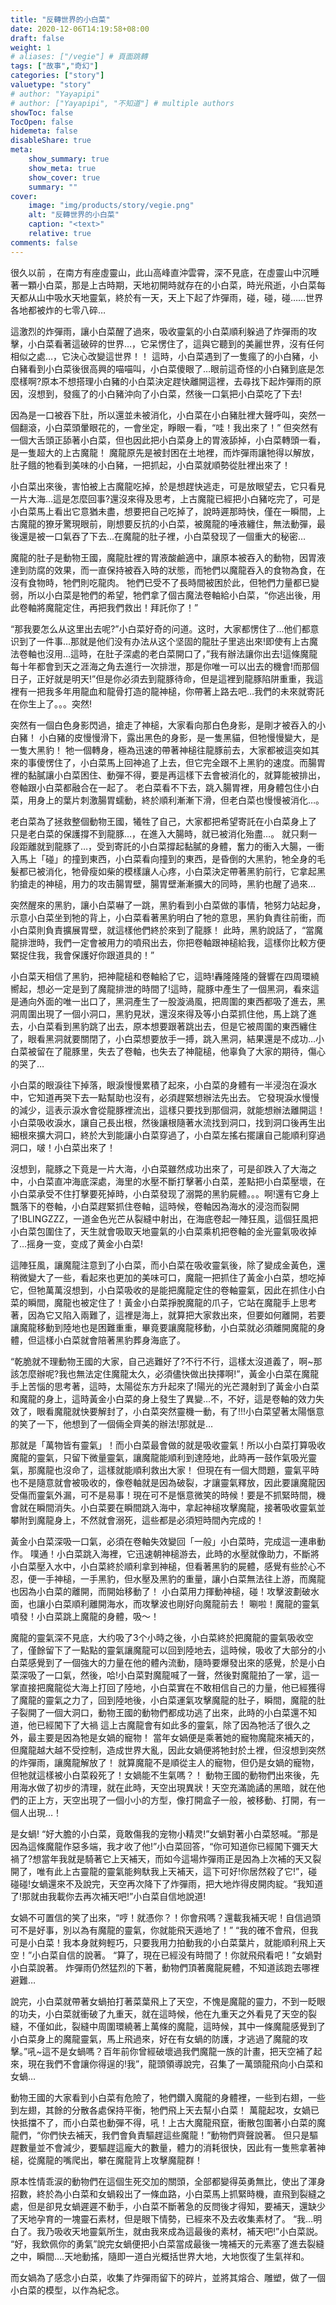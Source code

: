 ```yaml
---
title: "反轉世界的小白菜"
date: 2020-12-06T14:19:58+08:00
draft: false
weight: 1
# aliases: ["/vegie"] # 頁面跳轉
tags: ["故事","奇幻"]
categories: ["story"]
valuetype: "story"
# author: "Yayapipi"
# author: ["Yayapipi", "不知道"] # multiple authors
showToc: false
TocOpen: false
hidemeta: false
disableShare: true
meta:
    show_summary: true
    show_meta: true
    show_cover: true
    summary: ""
cover:
    image: "img/products/story/vegie.png"
    alt: "反轉世界的小白菜"
    caption: "<text>"
    relative: true
comments: false
---
```

很久以前 ，在南方有座虛靈山，此山高峰直沖雲霄，深不見底，在虛靈山中沉睡著一顆小白菜，那是上古時期，天地初開時就存在的小白菜，時光飛逝，小白菜每天都从山中吸水天地靈氣，終於有一天，天上下起了炸彈雨，碰，碰，碰……世界各地都被炸的七零八碎…

這激烈的炸彈雨，讓小白菜醒了過來，吸收靈氣的小白菜順利躲過了炸彈雨的攻擊，小白菜看著這破碎的世界…，它呆愣住了，這與它聽到的美麗世界，沒有任何相似之處…，它決心改變這世界！！
這時，小白菜遇到了一隻瘋了的小白豬，小白豬看到小白菜後很高興的喵喵叫，小白菜傻眼了…眼前這奇怪的小白豬到底是怎麼樣啊?原本不想搭理小白豬的小白菜決定趕快離開這裡，去尋找下起炸彈雨的原因，沒想到，發瘋了的小白豬沖向了小白菜，然後一口氣把小白菜吃了下去!

因為是一口被吞下肚，所以還並未被消化，小白菜在小白豬肚裡大聲呼叫，突然一個翻滾，小白菜頭暈眼花的，一會坐定，睜眼一看，“哇！我出來了！” 但突然有一個大舌頭正舔著小白菜，但也因此把小白菜身上的胃液舔掉，小白菜轉頭一看，是一隻超大的上古魔龍！ 魔龍原先是被封困在土地裡，而炸彈雨讓牠得以解放，肚子餓的牠看到美味的小白豬，一把抓起，小白菜就順勢從肚裡出來了！

小白菜出來後，害怕被上古魔龍吃掉，於是想趕快逃走，可是放眼望去，它只看見一片大海…這是怎麼回事?還沒來得及思考，上古魔龍已經把小白豬吃完了，可是小白菜馬上看出它意猶未盡，想要把自己吃掉了，說時遲那時快，僅在一瞬間，上古魔龍的獠牙驚現眼前，剛想要反抗的小白菜，被魔龍的唾液纏住，無法動彈，最後還是被一口氣吞了下去…在魔龍的肚子裡，小白菜發现了一個重大的秘密…

魔龍的肚子是動物王國，魔龍肚裡的胃液酸鹼適中，讓原本被吞入的動物，因胃液達到防腐的效果，而一直保持被吞入時的狀態，而牠們以魔龍吞入的食物為食，在沒有食物時，牠們則吃龍肉。 牠們已受不了長時間被困於此，但牠們力量都已變弱，所以小白菜是牠們的希望，牠們拿了個古魔法卷軸給小白菜，“你逃出後，用此卷軸將魔龍定住，再把我們救出！拜託你了！”

“那我要怎么从这里出去呢?”小白菜好奇的问道。这时，大家都愣住了…他们都意识到了一件事…那就是他们没有办法从这个坚固的龍肚子里逃出來!即使有上古魔法卷軸也沒用…這時，在肚子深處的老白菜開口了，”我有辦法讓你出去!這條魔龍每十年都會到天之涯海之角去進行一次排泄，那是你唯一可以出去的機會!而那個日子，正好就是明天!”但是你必須去到龍豚待命，但是這裡到龍豚陷阱重重，我這裡有一把我多年用龍血和龍骨打造的龍神槌，你帶著上路去吧…我們的未來就寄託在你生上了。。。突然!

突然有一個白色身影閃過，搶走了神槌，大家看向那白色身影，是剛才被吞入的小白豬！ 小白豬的皮慢慢滑下，露出黑色的身影，是一隻黑貓，但牠慢慢變大，是一隻大黑豹！ 牠一個轉身，極為迅速的帶著神槌往龍豚前去，大家都被這突如其來的事傻愣住了，小白菜馬上回神追了上去，但它完全跟不上黑豹的速度。而腸胃裡的黏膩讓小白菜困住、動彈不得，要是再這樣下去會被消化的，就算能被排出，卷軸跟小白菜都融合在一起了。 老白菜看不下去，跳入腸胃裡，用身體包住小白菜，用身上的葉片刺激腸胃蠕動，終於順利漸漸下滑，但老白菜也慢慢被消化…。

老白菜為了拯救整個動物王國，犧牲了自己，大家都把希望寄託在小白菜身上了
只是老白菜的保護撐不到龍豚…，在進入大腸時，就已被消化殆盡…。 就只剩一段距離就到龍豚了…，受到寄託的小白菜撐起黏膩的身體，奮力的衝入大腸，一衝入馬上「碰」的撞到東西，小白菜看向撞到的東西，是昏倒的大黑豹，牠全身的毛髮都已被消化，牠骨瘦如柴的模樣讓人心疼，小白菜決定帶著黑豹前行，它拿起黑豹搶走的神槌，用力的攻击腸胃壁，腸胃壁漸漸擴大的同時，黑豹也醒了過來…

突然醒來的黑豹，讓小白菜嚇了一跳，黑豹看到小白菜做的事情，牠努力站起身，示意小白菜坐到牠的背上，小白菜看著黑豹明白了牠的意思，黑豹負責往前衝，而小白菜則負責擴展胃壁，就這樣他們終於來到了龍豚！ 此時，黑豹說話了，“當魔龍排泄時，我們一定會被用力的噴飛出去，你把卷軸跟神槌給我，這樣你比較方便緊捉住我，我會保護好你跟道具的！”

小白菜天相信了黑豹，把神龍槌和卷軸給了它，這時!轟隆隆隆的聲響在四周環繞嚮起，想必一定是到了魔龍排泄的時間了!這時，龍豚中產生了一個黑洞，看來這是通向外面的唯一出口了，黑洞產生了一股漩渦風，把周圍的東西都吸了進去，黑洞周圍出現了一個小洞口，黑豹見狀，還沒來得及等小白菜抓住他，馬上跳了進去，小白菜看到黑豹跳了出去，原本想要跟著跳出去，但是它被周圍的東西纏住了，眼看黑洞就要關閉了，小白菜想要放手一搏，跳入黑洞，結果還是不成功…小白菜被留在了龍豚里，失去了卷軸，也失去了神龍槌，他辜負了大家的期待，傷心的哭了…

小白菜的眼淚往下掉落，眼淚慢慢累積了起來，小白菜的身體有一半浸泡在淚水中，它知道再哭下去一點幫助也沒有，必須趕緊想辦法先出去。 它發現淚水慢慢的減少，這表示淚水會從龍豚裡流出，這樣只要找到那個洞，就能想辦法離開這！小白菜吸收淚水，讓自己長出根，然後讓根隨著水流找到洞口，找到洞口後再生出細根來擴大洞口，終於大到能讓小白菜穿過了，小白菜左搖右擺讓自己能順利穿過洞口，啵！小白菜出來了！

沒想到，龍豚之下竟是一片大海，小白菜雖然成功出來了，可是卻跌入了大海之中，小白菜直冲海底深處，海里的水壓不斷打擊著小白菜，差點把小白菜壓壞，在小白菜承受不住打擊要死掉時，小白菜發现了溺斃的黑豹屍體。。。啊!還有它身上飄落下的卷軸，小白菜趕緊抓住卷軸，這時候，卷軸因為海水的浸泡而裂開了!BLINGZZZ，一道金色光芒从裂縫中射出，在海底卷起一陣狂風，這個狂風把小白菜包圍住了，天生就會吸取天地靈氣的小白菜乘机把卷軸的金光靈氣吸收掉了…摇身一变，变成了黄金小白菜!

這陣狂風，讓魔龍注意到了小白菜，而小白菜在吸收靈氣後，除了變成金黃色，還稍微變大了一些，看起來也更加的美味可口，魔龍一把抓住了黃金小白菜，想吃掉它，但牠萬萬沒想到，小白菜吸收的是能把魔龍定住的卷軸靈氣，因此在抓住小白菜的瞬間，魔龍也被定住了！黃金小白菜掙脫魔龍的爪子，它站在魔龍手上思考著，因為它又陷入兩難了，這裡是海上，就算把大家救出來，但要如何離開，若要讓魔龍移動到陸地也是困難重重，畢竟要讓魔龍移動，小白菜就必須離開魔龍的身體，但這樣小白菜就會陪著黑豹葬身海底了。

“乾脆就不理動物王國的大家，自己逃難好了?不行不行，這樣太沒道義了，啊~那該怎麼辦呢?我也無法定住魔龍太久，必須儘快做出抉擇啊!”，黃金小白菜在魔龍手上苦惱的思考著，這時，太陽從东方升起來了!陽光的光芒濺射到了黃金小白菜和魔龍的身上，這時黃金小白菜的身上發生了異變…不，不好，這是卷軸的效力失效了，眼看魔龍就快要解封了，小白菜突然靈機一動，有了!!!小白菜望著太陽愜意的笑了一下，他想到了一個倆全齊美的辦法!那就是…

那就是「萬物皆有靈氣」！而小白菜最會做的就是吸收靈氣！所以小白菜打算吸收魔龍的靈氣，只留下微量靈氣，讓魔龍能順利到達陸地，此時再一鼓作氣吸光靈氣，那魔龍也沒命了，這樣就能順利救出大家！ 但現在有一個大問題，靈氣平時也不是隨意就會被吸收的，像卷軸就是因為破裂，才讓靈氣釋放，因此要讓魔龍因受傷而靈氣外漏，可不是易事！現在可不是愜意微笑的時候！要是不抓緊時間，機會就在瞬間消失。小白菜要在瞬間跳入海中，拿起神槌攻擊魔龍，接著吸收靈氣並攀附到魔龍身上，不然就會溺死，這些都是必須短時間內完成的！

黃金小白菜深吸一口氣，必須在卷軸失效變回「一般」小白菜時，完成這一連串動作。 噗通！小白菜跳入海裡，它迅速朝神槌游去，此時的水壓就像助力，不斷將小白菜壓入水中，小白菜終於順利拿到神槌，但看著黑豹的屍體，感覺有些於心不忍，便一手神槌，一手黑豹，但水壓及黑豹的重量，讓小白菜無法往上游，而魔龍也因為小白菜的離開，而開始移動了！ 小白菜用力揮動神槌，碰！攻擊波劃破水面，也讓小白菜順利離開海水，而攻擊波也剛好向魔龍前去！ 唰啦！魔龍的靈氣噴發！小白菜跳上魔龍的身體，吸～！

魔龍的靈氣深不見底，大约吸了3个小時之後，小白菜終於把魔龍的靈氣吸收空了，僅餘留下了一點點的靈氣讓魔龍可以回到陸地去，這時候，吸收了大部分的小白菜感覺到了一個強大的力量在他的體內流動，隨時要爆發出來的感覺，於是小白菜深吸了一口氣，然後，哈!小白菜對魔龍喊了一聲，然後對魔龍拍了一掌，這一掌直接把魔龍從大海上打回了陸地，小白菜實在不敢相信自己的力量，他已經獲得了魔龍的靈氣之力了，回到陸地後，小白菜運氣攻擊魔龍的肚子，瞬間，魔龍的肚子裂開了一個大洞口，動物王國的動物們都成功逃了出來，此時的小白菜還不知道，他已經闖下了大禍
這上古魔龍會有如此多的靈氣，除了因為牠活了很久之外，最主要是因為牠是女媧的寵物！ 當年女媧便是乘著她的寵物魔龍來補天的，但魔龍越大越不受控制，造成世界大亂，因此女媧便將牠封於土裡，但沒想到突然的炸彈雨，讓魔龍解放了！ 就算魔龍不是順從主人的寵物，但仍是女媧的寵物，但牠就這樣被小白菜殺死了！女媧能不生氣嗎？！ 動物王國的動物們出來後，先用海水做了初步的清理，就在此時，天空出現異狀！天空充滿詭譎的黑暗，就在他們的正上方，天空出現了一個小小的方型，像打開盒子一般，被移動、打開，有一個人出現…！

是女蝸! “好大膽的小白菜，竟敢傷我的宠物小精灵!”女蝸對著小白菜怒喊。“那是因為這條魔龍作惡多端，我才收了他!”小白菜回答，“你可知道你已經闖下彌天大禍了?想當年我就是騎著它上天補天，而如今這場炸彈雨正是因為上次補的天又裂開了，唯有此上古靈龍的靈氣能夠馱我上天補天，這下可好!你居然殺了它!”，碰碰碰!女蝸還來不及說完，天空再次降下了炸彈雨，把大地炸得皮開肉綻。“我知道了!那就由我載你去再次補天吧!”小白菜自信地說道!

女媧不可置信的笑了出來，“哼！就憑你？！你會飛嗎？還載我補天呢！自信過頭可不是好事，別以為有魔龍的靈氣，你就能飛天遁地了！” “我的確不會飛，但我可是小白菜！我本身就夠輕巧，只要我用力拍動我的小白菜葉片，就能順利飛上天空！”小白菜自信的說著。 “算了，現在已經没有時間了！你就飛飛看吧！”女媧對小白菜說著。 炸彈雨仍然猛烈的下著，動物們頂著魔龍屍體，不知道該跑去哪裡避難…

說完，小白菜就帶著女蝸拍打著菜葉飛上了天空，不愧是魔龍的靈力，不到一眨眼的功夫，小白菜就衝破了九重天，就在這時候，他在九重天之外看見了天空的裂縫，不僅如此，裂縫中周圍環繞著上萬條的魔龍，這時候，其中一條魔龍感覺到了小白菜身上的魔龍靈氣，馬上飛過來，好在有女蝸的防護，才逃過了魔龍的攻擊。”吼~這不是女蝸嗎？百年前你曾經破壞過我們魔龍一族的計畫，把天空補了起來，現在我們不會讓你得逞的!我”，龍頭領導說完，召集了一萬頭龍飛向小白菜和女蝸…

動物王國的大家看到小白菜有危險了，牠們鑽入魔龍的身體裡，一些到右翅，一些到左翅，其餘的分散各處保持平衡，牠們飛上天去幫小白菜！ 萬龍起攻，女媧已快抵擋不了，而小白菜也動彈不得，吼！上古大魔龍飛竄，衝散包圍著小白菜的魔龍們，“你們快去補天，我們會負責驅趕這些魔龍！”動物們齊聲說著。 但只是驅趕數量並不會減少，要驅趕這龐大的數量，體力的消耗很快，因此有一隻熊拿著神槌，從魔龍的嘴爬出，攀在魔龍背上攻擊魔龍群！

原本性情乖涙的動物們在這個生死交加的關頭，全部都變得英勇無比，使出了渾身招數，終於為小白菜和女蝸殺出了一條血路，小白菜馬上抓緊時機，直飛到裂縫之處，但是卻見女蝸遲遲不動手，小白菜不斷著急的反問後才得知，要補天，還缺少了天地孕育的一塊靈石素材，但是眼下情勢，已經來不及去收集素材了。 “我…明白了。我乃吸收天地靈氣所生，就由我來成為這最後的素材，補天吧!”小白菜説。 “好，我欽佩你的勇氣”說完女蝸便把小白菜當成最後一塊補天的元素塞了進去裂縫之中，瞬間….天地動搖，隨即一道白光概括世界大地，大地恢復了生氣祥和。

而女媧為了感念小白菜，收集了炸彈雨留下的碎片，並將其熔合、雕塑，做了一個小白菜的模型，以作為紀念。
